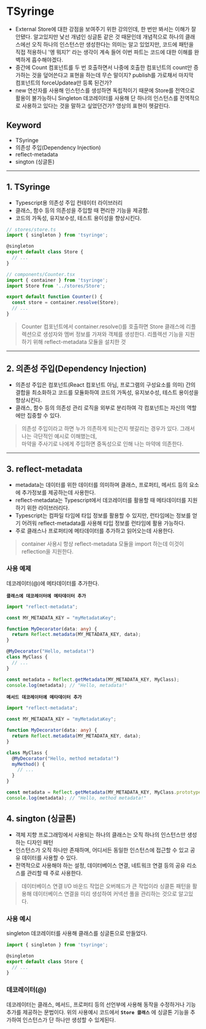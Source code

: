 # TSyringe

- External Store에 대한 강점을 보여주기 위한 강의인데, 한 번만 봐서는 이해가 잘 안됐다. 알고있지만 낯선 개념인 싱글톤 같은 것 때문인데
개념적으로 하나의 클래스에선 오직 하나의 인스턴스만 생성한다는 의미는 알고 있었지만, 코드에 패턴을 직접 적용하니 '엥 뭐지?' 라는 생각이 계속 들어 이번 파트는 코드에 대한 이해를 완벽하게 흡수해야겠다.
- 중간에 Count 컴포넌트를 두 번 호출하면서 나중에 호출한 컴포넌트의 count만 증가하는 것을 덮어쓴다고 표현을 하는데 무슨 말이지? publish를 가로채서 마지막 컴포넌트의 forceUpdatea만 등록 된건가?
- new 연산자를 사용해 인스턴스를 생성하면 독립적이기 때문에 Store를 전역으로 활용이 불가능하니 Singleton 데코레이터를 사용해 단 하나의 인스턴스를 전역적으로 사용하고 있다는 것을 말하고 싶었던건가? 영상의 표현이 헷갈린다.

## Keyword

- TSyringe
- 의존성 주입(Dependency Injection)
- reflect-metadata
- sington (싱글톤)

---

## 1. TSyringe

- Typescript용 의존성 주입 컨테이터 라이브러리
- 클래스, 함수 등의 의존성을 주입할 때 편리한 기능을 제공함.
- 코드의 가독성, 유지보수성, 테스트 용이성을 향상시킨다.

```typescript
// stores/store.ts
import { singleton } from 'tsyringe';

@singleton
export default class Store {
  // ...
}

// components/Counter.tsx
import { container } from 'tsyringe';
import Store from '../stores/Store';

export default function Counter() {
  const store = container.resolve(Store);
  // ...
}
```

> Counter 컴포넌트에서 container.resolve()를 호출하면 Store 클래스에 리플렉션으로 생성자와 멤버 정보를 가져와 객체를 생성한다.
> 리플렉션 기능을 지원하기 위해 reflect-metadata 모듈을 설치한 것

---

## 2. 의존성 주입(Dependency Injection)

- 의존성 주입은 컴포넌트(React 컴포넌트 아님, 프로그램의 구성요소를 의미) 간의 결합을 최소화하고 코드를 모듈화하여 코드의 가독성, 유지보수성, 테스트 용이성을 향상시킨다.
- 클래스, 함수 등의 의존성 관리 로직을 외부로 분리하여 각 컴포넌트는 자신의 역할에만 집중할 수 있다.

> 의존성 주입이라고 하면 누가 의존하게 되는건지 헷갈리는 경우가 있다. 그래서 나는 극단적인 예시로 이해했는데,  
> 마약을 주사기로 나에게 주입하면 중독성으로 인해 나는 마약에 의존한다.

---

## 3. reflect-metadata

- metadata는 데이터를 위한 데이터를 의미하며 클래스, 프로퍼티, 메서드 등의 요소에 추가정보를 제공하는데 사용한다.
- reflect-metadata는 Typescript에서 데코레이터를 활용할 때 메타데이터를 지원하기 위한 라이브러리다.
- Typescript는 컴파일 타임에 타입 정보를 활용할 수 있지만, 런타임에는 정보를 얻기 어려워 reflect-metadata를 사용해 타입 정보를 런타임에 활용 가능하다.
- 주로 클래스나 프로퍼티에 메타데이터를 추가하고 읽어오는데 사용한다.

> container 사용시 항상 reflect-metadata 모듈을 import 하는데 이것이 reflection을 지원한다.

### 사용 예제

데코레이터(@)에 메타데이터를 추가한다.

**`클래스에 데코레이터에 메타데이터 추가`**

```typescript
import "reflect-metadata";

const MY_METADATA_KEY = "myMetadataKey";

function MyDecorator(data: any) {
  return Reflect.metadata(MY_METADATA_KEY, data);
}

@MyDecorator("Hello, metadata!")
class MyClass {
  // ...
}

const metadata = Reflect.getMetadata(MY_METADATA_KEY, MyClass);
console.log(metadata); // "Hello, metadata!"
```

**`메서드 데코레이터에 메타데이터 추가`**

```typescript
import "reflect-metadata";

const MY_METADATA_KEY = "myMetadataKey";

function MyDecorator(data: any) {
  return Reflect.metadata(MY_METADATA_KEY, data);
}

class MyClass {
  @MyDecorator("Hello, method metadata!")
  myMethod() {
    // ...
  }
}

const metadata = Reflect.getMetadata(MY_METADATA_KEY, MyClass.prototype, "myMethod");
console.log(metadata); // "Hello, method metadata!"
```

## 4. sington (싱글톤)

- 객체 지향 프로그래밍에서 사용되는 하나의 클래스는 오직 하나의 인스턴스만 생성하는 디자인 패턴
- 인스턴스가 오직 하나만 존재하며, 어디서든 동일한 인스턴스에 접근할 수 있고 공유 데이터를 사용할 수 있다.
- 전역적으로 사용해야 하는 설정, 데이터베이스 연결, 네트워크 연결 등의 공유 리소스를 관리할 때 주로 사용한다.

> 데이터베이스 연결 I/O 바운드 작업은 오버헤드가 큰 작업이라 싱클톤 패턴을 활용해 데이터베이스 연결을 미리 생성하여 커넥션 풀을 관리하는 것으로 알고있다.

### 사용 예시

singleton 데코레이터를 사용해 클래스를 싱글톤으로 만들었다.

```typescript
import { singleton } from 'tsyringe';

@singleton
export default class Store {
  // ...
}
```

### 데코레이터(@)

데코레이터는 클래스, 메서드, 프로퍼티 등의 선언부에 사용해 동작을 수정하거나 기능 추가를 제공하는 문법이다. 위의 사용예시 코드에서
**`Store 클래스`** 에 싱글톤 기능을 추가하여 인스턴스가 단 하나만 생성할 수 있게된다.
